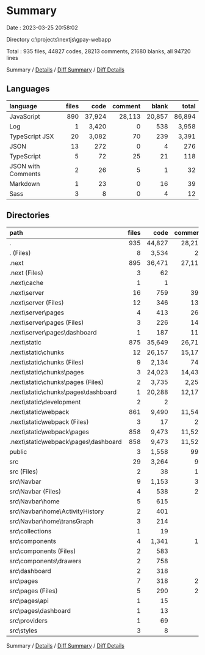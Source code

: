 # Summary

Date : 2023-03-25 20:58:02

Directory c:\\projects\\nextjs\\gpay-webapp

Total : 935 files,  44827 codes, 28213 comments, 21680 blanks, all 94720 lines

Summary / [Details](details.md) / [Diff Summary](diff.md) / [Diff Details](diff-details.md)

## Languages
| language | files | code | comment | blank | total |
| :--- | ---: | ---: | ---: | ---: | ---: |
| JavaScript | 890 | 37,924 | 28,113 | 20,857 | 86,894 |
| Log | 1 | 3,420 | 0 | 538 | 3,958 |
| TypeScript JSX | 20 | 3,082 | 70 | 239 | 3,391 |
| JSON | 13 | 272 | 0 | 4 | 276 |
| TypeScript | 5 | 72 | 25 | 21 | 118 |
| JSON with Comments | 2 | 26 | 5 | 1 | 32 |
| Markdown | 1 | 23 | 0 | 16 | 39 |
| Sass | 3 | 8 | 0 | 4 | 12 |

## Directories
| path | files | code | comment | blank | total |
| :--- | ---: | ---: | ---: | ---: | ---: |
| . | 935 | 44,827 | 28,213 | 21,680 | 94,720 |
| . (Files) | 8 | 3,534 | 20 | 564 | 4,118 |
| .next | 895 | 36,471 | 27,110 | 20,809 | 84,390 |
| .next (Files) | 3 | 62 | 0 | 0 | 62 |
| .next\\cache | 1 | 1 | 0 | 0 | 1 |
| .next\\server | 16 | 759 | 397 | 305 | 1,461 |
| .next\\server (Files) | 12 | 346 | 136 | 67 | 549 |
| .next\\server\\pages | 4 | 413 | 261 | 238 | 912 |
| .next\\server\\pages (Files) | 3 | 226 | 147 | 130 | 503 |
| .next\\server\\pages\\dashboard | 1 | 187 | 114 | 108 | 409 |
| .next\\static | 875 | 35,649 | 26,713 | 20,504 | 82,866 |
| .next\\static\\chunks | 12 | 26,157 | 15,170 | 14,983 | 56,310 |
| .next\\static\\chunks (Files) | 9 | 2,134 | 740 | 572 | 3,446 |
| .next\\static\\chunks\\pages | 3 | 24,023 | 14,430 | 14,411 | 52,864 |
| .next\\static\\chunks\\pages (Files) | 2 | 3,735 | 2,251 | 2,237 | 8,223 |
| .next\\static\\chunks\\pages\\dashboard | 1 | 20,288 | 12,179 | 12,174 | 44,641 |
| .next\\static\\development | 2 | 2 | 0 | 0 | 2 |
| .next\\static\\webpack | 861 | 9,490 | 11,543 | 5,521 | 26,554 |
| .next\\static\\webpack (Files) | 3 | 17 | 20 | 4 | 41 |
| .next\\static\\webpack\\pages | 858 | 9,473 | 11,523 | 5,517 | 26,513 |
| .next\\static\\webpack\\pages\\dashboard | 858 | 9,473 | 11,523 | 5,517 | 26,513 |
| public | 3 | 1,558 | 992 | 43 | 2,593 |
| src | 29 | 3,264 | 91 | 264 | 3,619 |
| src (Files) | 2 | 38 | 15 | 11 | 64 |
| src\\Navbar | 9 | 1,153 | 31 | 68 | 1,252 |
| src\\Navbar (Files) | 4 | 538 | 27 | 33 | 598 |
| src\\Navbar\\home | 5 | 615 | 4 | 35 | 654 |
| src\\Navbar\\home\\ActivityHistory | 2 | 401 | 4 | 23 | 428 |
| src\\Navbar\\home\\transGraph | 3 | 214 | 0 | 12 | 226 |
| src\\collections | 1 | 19 | 0 | 2 | 21 |
| src\\components | 4 | 1,341 | 13 | 96 | 1,450 |
| src\\components (Files) | 2 | 583 | 9 | 39 | 631 |
| src\\components\\drawers | 2 | 758 | 4 | 57 | 819 |
| src\\dashboard | 2 | 318 | 5 | 26 | 349 |
| src\\pages | 7 | 318 | 26 | 47 | 391 |
| src\\pages (Files) | 5 | 290 | 20 | 36 | 346 |
| src\\pages\\api | 1 | 15 | 6 | 6 | 27 |
| src\\pages\\dashboard | 1 | 13 | 0 | 5 | 18 |
| src\\providers | 1 | 69 | 1 | 10 | 80 |
| src\\styles | 3 | 8 | 0 | 4 | 12 |

Summary / [Details](details.md) / [Diff Summary](diff.md) / [Diff Details](diff-details.md)